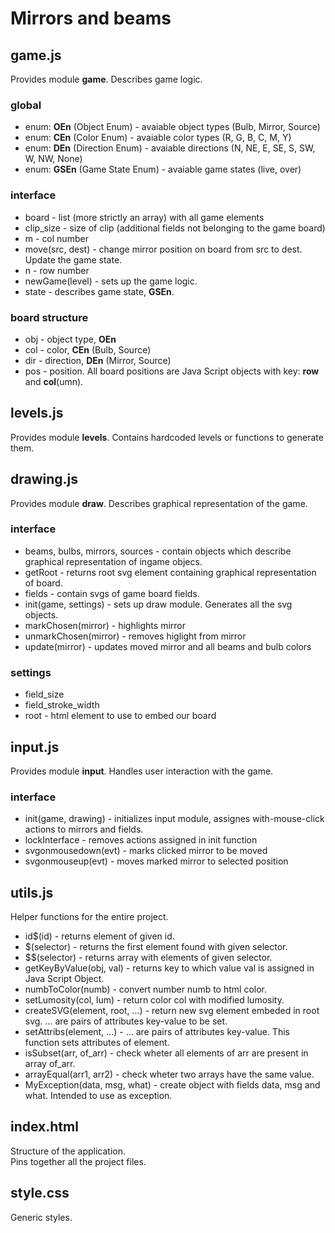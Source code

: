 # Mirrors and beams

## game.js

Provides module __game__.
Describes game logic.

### global
* enum: __OEn__ (Object Enum) - avaiable object types (Bulb, Mirror, Source)
* enum: __CEn__ (Color Enum) - avaiable color types (R, G, B, C, M, Y)
* enum: __DEn__ (Direction Enum) - avaiable directions (N, NE, E, SE, S, SW, W, NW, None)
* enum: __GSEn__ (Game State Enum) - avaiable game states (live, over)

### interface
* board - list (more strictly an array) with all game elements
* clip\_size - size of clip (additional fields not belonging to the game board)
* m - col number
* move(src, dest) - change mirror position on board from src to dest. Update the game state.
* n - row number
* newGame(level) - sets up the game logic.
* state - describes game state, __GSEn__.

### board structure
* obj - object type, __OEn__
* col - color, __CEn__ (Bulb, Source)
* dir - direction, __DEn__ (Mirror, Source)
* pos - position. All board positions are Java Script objects with key: __row__ and __col__(umn).

## levels.js

Provides module __levels__.
Contains hardcoded levels or functions to generate them.

## drawing.js

Provides module __draw__.
Describes graphical representation of the game.

### interface
* beams, bulbs, mirrors, sources - contain objects which describe graphical representation of ingame objecs.
* getRoot - returns root svg element containing graphical representation of board.
* fields - contain svgs of game board fields.
* init(game, settings) - sets up draw module. Generates all the svg objects.
* markChosen(mirror) - highlights mirror
* unmarkChosen(mirror) - removes higlight from mirror
* update(mirror) - updates moved mirror and all beams and bulb colors

### settings
* field\_size
* field\_stroke\_width
* root - html element to use to embed our board

## input.js

Provides module __input__.
Handles user interaction with the game.

### interface
* init(game, drawing) - initializes input module, assignes with-mouse-click actions to mirrors and fields.
* lockInterface - removes actions assigned in init function
* svgonmousedown(evt) - marks clicked mirror to be moved
* svgonmouseup(evt) - moves marked mirror to selected position

## utils.js

Helper functions for the entire project.

* id$(id) - returns element of given id.
* $(selector) - returns the first element found with given selector.
* $$(selector) - returns array with elements of given selector.
* getKeyByValue(obj, val) - returns key to which value val is assigned in Java Script Object.
* numbToColor(numb) - convert number numb to html color.
* setLumosity(col, lum) - return color col with modified lumosity.
* createSVG(element, root, ...) - return new svg element embeded in root svg. ... are pairs of attributes key-value to be set.
* setAttribs(element, ...) - ... are pairs of attributes key-value. This function sets attributes of element.
* isSubset(arr, of\_arr) - check wheter all elements of arr are present in array of\_arr.
* arrayEqual(arr1, arr2) - check wheter two arrays have the same value.
* MyException(data, msg, what) - create object with fields data, msg and what. Intended to use as exception.

## index.html

Structure of the application.  
Pins together all the project files.

## style.css
Generic styles.


